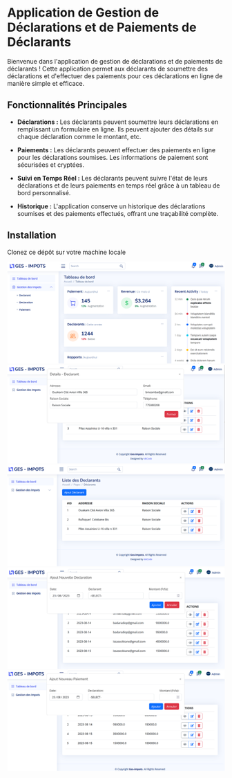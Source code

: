 # Application de Gestion de Déclarations et de Paiements de Déclarants

Bienvenue dans l'application de gestion de déclarations et de paiements de déclarants ! Cette application permet aux déclarants de soumettre des déclarations et d'effectuer des paiements pour ces déclarations en ligne de manière simple et efficace.

## Fonctionnalités Principales

- **Déclarations :** Les déclarants peuvent soumettre leurs déclarations en remplissant un formulaire en ligne. Ils peuvent ajouter des détails sur chaque déclaration comme le montant, etc.

- **Paiements :** Les déclarants peuvent effectuer des paiements en ligne pour les déclarations soumises. Les informations de paiement sont sécurisées et cryptées.

- **Suivi en Temps Réel :** Les déclarants peuvent suivre l'état de leurs déclarations et de leurs paiements en temps réel grâce à un tableau de bord personnalisé.

- **Historique :** L'application conserve un historique des déclarations soumises et des paiements effectués, offrant une traçabilité complète.

## Installation
Clonez ce dépôt sur votre machine locale 

![alt text](https://github.com/seckkane/ExamSpringBoot/blob/main/src/main/resources/captures/Home.png?raw=true)
![alt text](https://github.com/seckkane/ExamSpringBoot/blob/main/src/main/resources/captures/DetailsDeclarant.png?raw=true)
![alt text](https://github.com/seckkane/ExamSpringBoot/blob/main/src/main/resources/captures/ListDeclarant.png?raw=true)
![alt text](https://github.com/seckkane/ExamSpringBoot/blob/main/src/main/resources/captures/Declaration.png?raw=true)
![alt text](https://github.com/seckkane/ExamSpringBoot/blob/main/src/main/resources/captures/Paiement.png?raw=true)
